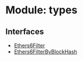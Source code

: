 # Module: types

## Interfaces

- [Ethers6Filter](../interfaces/types.Ethers6Filter.md)
- [Ethers6FilterByBlockHash](../interfaces/types.Ethers6FilterByBlockHash.md)
